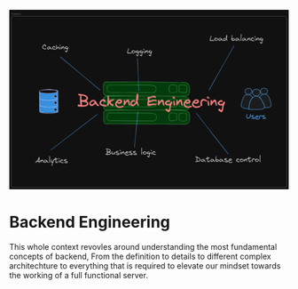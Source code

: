 ![The Backend - Backend Engineering - Banner](../assets/backend/backend.png)  

# Backend Engineering

This whole context revovles around understanding the most fundamental concepts of backend, From the definition to details to different complex architechture to everything that is required to elevate our mindset towards the working of a full functional server.


